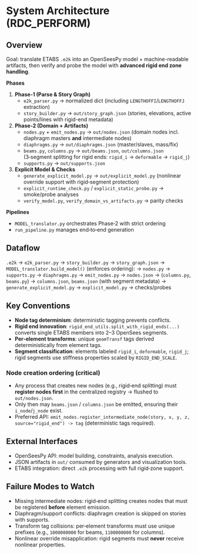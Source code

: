 # System Architecture (RDC_PERFORM)

## Overview
Goal: translate ETABS `.e2k` into an OpenSeesPy model + machine-readable artifacts, then verify and probe the model with **advanced rigid end zone handling**.

**Phases**
1. **Phase-1 (Parse & Story Graph)**
   - `e2k_parser.py` → normalized dict (including `LENGTHOFFI`/`LENGTHOFFJ` extraction)
   - `story_builder.py` → `out/story_graph.json` (stories, elevations, active points/lines with rigid-end metadata)
2. **Phase-2 (Domain + Artifacts)**
   - `nodes.py` + `emit_nodes.py` → `out/nodes.json` (domain nodes incl. diaphragm masters **and** intermediate nodes)
   - `diaphragms.py` → `out/diaphragms.json` (master/slaves, mass/fix)
   - `beams.py`, `columns.py` → `out/beams.json`, `out/columns.json` (3‑segment splitting for rigid ends: `rigid_i` → `deformable` → `rigid_j`)
   - `supports.py` → `out/supports.json`
3. **Explicit Model & Checks**
   - `generate_explicit_model.py` → `out/explicit_model.py` (nonlinear override support with rigid‑segment protection)
   - `explicit_runtime_check.py` / `explicit_static_probe.py` → smoke/probe analyses
   - `verify_model.py`, `verify_domain_vs_artifacts.py` → parity checks

**Pipelines**
- `MODEL_translator.py` orchestrates Phase‑2 with strict ordering
- `run_pipeline.py` manages end‑to‑end generation

## Dataflow
`.e2k` → `e2k_parser.py` → `story_builder.py` → `story_graph.json`
→ `MODEL_translator.build_model()` (enforces ordering):
→ `nodes.py` → `supports.py` → `diaphragms.py` → `emit_nodes.py` → `nodes.json`
→ (`columns.py`, `beams.py`) → `columns.json`, `beams.json` (with segment metadata)
→ `generate_explicit_model.py` → `explicit_model.py` → checks/probes

## Key Conventions
- **Node tag determinism**: deterministic tagging prevents conflicts.
- **Rigid end innovation**: `rigid_end_utils.split_with_rigid_ends(...)` converts single ETABS members into 2–3 OpenSees segments.
- **Per‑element transforms**: unique `geomTransf` tags derived deterministically from element tags.
- **Segment classification**: elements labeled `rigid_i`, `deformable`, `rigid_j`; rigid segments use stiffness properties scaled by `RIGID_END_SCALE`.
### Node creation ordering (critical)
- Any process that creates new nodes (e.g., rigid‑end splitting) must **register nodes first** in the centralized registry → flushed to `out/nodes.json`.
- Only then may `beams.json` / `columns.json` be emitted, ensuring their `i_node`/`j_node` exist.
- Preferred API: `emit_nodes.register_intermediate_node(story, x, y, z, source="rigid_end") -> tag` (deterministic tags required).

## External Interfaces
- OpenSeesPy API: model building, constraints, analysis execution.
- JSON artifacts in `out/` consumed by generators and visualization tools.
- ETABS integration: direct `.e2k` processing with full rigid‑zone support.

## Failure Modes to Watch
- Missing intermediate nodes: rigid‑end splitting creates nodes that must be registered **before** element emission.
- Diaphragm/support conflicts: diaphragm creation is skipped on stories with supports.
- Transform tag collisions: per‑element transforms must use unique prefixes (e.g., `1000000000` for beams, `1100000000` for columns).
- Nonlinear override misapplication: rigid segments must **never** receive nonlinear properties.
